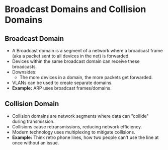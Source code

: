 # Broadcast Domains and Collision Domains

## Broadcast Domain
- A Broadcast domain is a segment of a network where a broadcast frame (aka a packet sent to all devices in the net) is forwarded. 
- Devices within the same broadcast domain can receive these broadcasts.
- Downsides:
  - The more devices in a domain, the more packets get forwarded.
- VLANs can be used to create separate domains.
- **Example:** ARP uses broadcast frames/domains.

## Collision Domain
- Collision domains are network segments where data can "collide" during transmission.
- Collisions cause retransmissions, reducing network efficiency.
- Modern technology uses multiplexing to mitigate collisions.
- **Example:** Think retro phone lines, how two people can't use the line at once without an issue.
